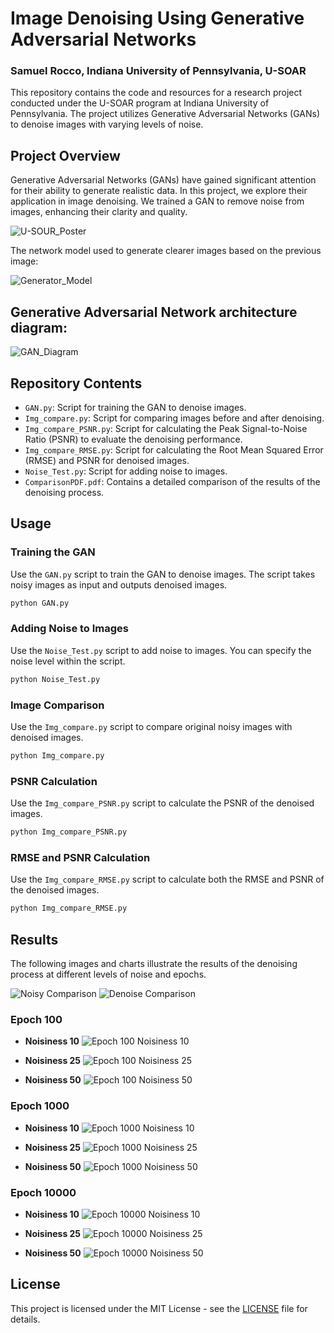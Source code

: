 # Image Denoising Using Generative Adversarial Networks
### Samuel Rocco, Indiana University of Pennsylvania, U-SOAR

This repository contains the code and resources for a research project conducted under the U-SOAR program at Indiana University of Pennsylvania. The project utilizes Generative Adversarial Networks (GANs) to denoise images with varying levels of noise.

## Project Overview

Generative Adversarial Networks (GANs) have gained significant attention for their ability to generate realistic data. In this project, we explore their application in image denoising. We trained a GAN to remove noise from images, enhancing their clarity and quality.

![U-SOUR_Poster](SamuelRoccoUSOAR.png)

The network model used to generate clearer images based on the previous image:

![Generator_Model](generator_model.png)

## Generative Adversarial Network architecture diagram:

![GAN_Diagram](gans_gfg.jpg)

## Repository Contents

- `GAN.py`: Script for training the GAN to denoise images.
- `Img_compare.py`: Script for comparing images before and after denoising.
- `Img_compare_PSNR.py`: Script for calculating the Peak Signal-to-Noise Ratio (PSNR) to evaluate the denoising performance.
- `Img_compare_RMSE.py`: Script for calculating the Root Mean Squared Error (RMSE) and PSNR for denoised images.
- `Noise_Test.py`: Script for adding noise to images.
- `ComparisonPDF.pdf`: Contains a detailed comparison of the results of the denoising process.

## Usage

### Training the GAN

Use the `GAN.py` script to train the GAN to denoise images. The script takes noisy images as input and outputs denoised images.

```bash
python GAN.py
```

### Adding Noise to Images

Use the `Noise_Test.py` script to add noise to images. You can specify the noise level within the script.

```bash
python Noise_Test.py
```

### Image Comparison

Use the `Img_compare.py` script to compare original noisy images with denoised images.

```bash
python Img_compare.py
```

### PSNR Calculation

Use the `Img_compare_PSNR.py` script to calculate the PSNR of the denoised images.

```bash
python Img_compare_PSNR.py
```

### RMSE and PSNR Calculation

Use the `Img_compare_RMSE.py` script to calculate both the RMSE and PSNR of the denoised images.

```bash
python Img_compare_RMSE.py
```

## Results

The following images and charts illustrate the results of the denoising process at different levels of noise and epochs.

![Noisy Comparison](Comparing_noisy_image_to_original.png) ![Denoise Comparison](comparing_denoised_images_with_original.png)

### Epoch 100

- **Noisiness 10**
  ![Epoch 100 Noisiness 10](data/training_stats_e100_n10.png)

- **Noisiness 25**
  ![Epoch 100 Noisiness 25](data/training_stats_e100_n25.png)

- **Noisiness 50**
  ![Epoch 100 Noisiness 50](data/training_stats_e100_n50.png)

### Epoch 1000

- **Noisiness 10**
  ![Epoch 1000 Noisiness 10](data/training_stats_e100_n10.png)

- **Noisiness 25**
  ![Epoch 1000 Noisiness 25](data/training_stats_e1000_n25.png)

- **Noisiness 50**
  ![Epoch 1000 Noisiness 50](data/training_stats_e1000_n50.png)

### Epoch 10000

- **Noisiness 10**
  ![Epoch 10000 Noisiness 10](data/training_stats_e10000_n10.png)

- **Noisiness 25**
  ![Epoch 10000 Noisiness 25](data/training_stats_e10000_n25.png)

- **Noisiness 50**
  ![Epoch 10000 Noisiness 50](data/training_stats_e10000_n50.png)

## License

This project is licensed under the MIT License - see the [LICENSE](LICENSE.txt) file for details.
